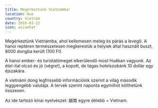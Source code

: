 ```yaml
---
title: Megérkeztünk Vietnámba!
location: Hue
country: Vietnám
date: 2016-03-22
icon: asianhat
---
```


Megérkeztünk Vietnámba, ahol kellemesen meleg és párás a levegő. A hanoi reptéren természetesen megkerestük a helyiek által használt buszt, 8000 dongba került (100 Ft).

A hanoi ember- és turistatömeget elkerülendő most Huéban vagyunk. Az étel-ital olcsó és jó (végre!), a kopott, de tágas hotelszobánk 10 dollár egy éjszakára.

A vietnámi dong legfrissebb információink szerint a világ második leggyengébb valutája. A tervek szerint naponta egymilliót költhetünk összesen.

Az ide tartozó kínai nyelvészet: 越南 egyre délebb = Vietnam.
